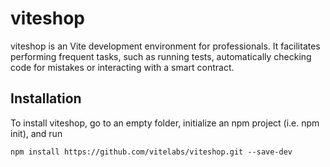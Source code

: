 # viteshop

viteshop is an Vite development environment for professionals. It facilitates performing frequent tasks, such as running tests, automatically checking code for mistakes or interacting with a smart contract.



## Installation

To install viteshop, go to an empty folder, initialize an npm project (i.e. npm init), and run

```
npm install https://github.com/vitelabs/viteshop.git --save-dev
```


